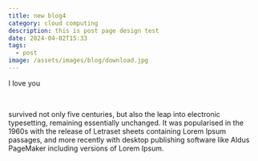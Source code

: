 ```yaml
---
title: new blog4
category: cloud computing
description: this is post page design test
date: 2024-04-02T15:33
tags:
  - post
image: /assets/images/blog/download.jpg
---
```

I love you 



&nbsp;

survived not only five centuries, but also the leap into electronic typesetting, remaining essentially unchanged. It was popularised in the 1960s with the release of Letraset sheets containing Lorem Ipsum passages, and more recently with desktop publishing software like Aldus PageMaker including versions of Lorem Ipsum.
